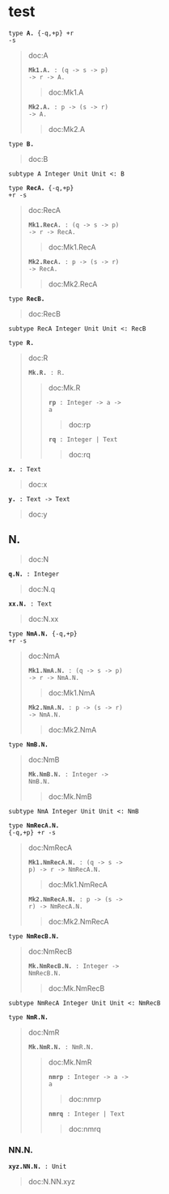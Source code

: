 # test

<code>type </code>**<code>A\.</code>**<code> {\-q,\+p} \+r \-s</code>

> doc:A
> 
> **<code>Mk1\.A\.</code>**<code> : (q \-\> s \-\> p) \-\> r \-\> A\.</code>
> 
> > doc:Mk1.A
> > 
> **<code>Mk2\.A\.</code>**<code> : p \-\> (s \-\> r) \-\> A\.</code>
> 
> > doc:Mk2.A
> > 
<code>type </code>**<code>B\.</code>**

> doc:B
> 
<code>subtype A Integer Unit Unit \<: B</code>

<code>type </code>**<code>RecA\.</code>**<code> {\-q,\+p} \+r \-s</code>

> doc:RecA
> 
> **<code>Mk1\.RecA\.</code>**<code> : (q \-\> s \-\> p) \-\> r \-\> RecA\.</code>
> 
> > doc:Mk1.RecA
> > 
> **<code>Mk2\.RecA\.</code>**<code> : p \-\> (s \-\> r) \-\> RecA\.</code>
> 
> > doc:Mk2.RecA
> > 
<code>type </code>**<code>RecB\.</code>**

> doc:RecB
> 
<code>subtype RecA Integer Unit Unit \<: RecB</code>

<code>type </code>**<code>R\.</code>**

> doc:R
> 
> **<code>Mk\.R\.</code>**<code> : R\.</code>
> 
> > doc:Mk.R
> > 
> > **<code>rp</code>**<code> : Integer \-\> a \-\> a</code>
> > 
> > > doc:rp
> > > 
> > **<code>rq</code>**<code> : Integer | Text</code>
> > 
> > > doc:rq
> > > 
**<code>x\.</code>**<code> : Text</code>

> doc:x
> 
**<code>y\.</code>**<code> : Text \-\> Text</code>

> doc:y
> 
## N\.

> doc:N
> 
**<code>q\.N\.</code>**<code> : Integer</code>

> doc:N.q
> 
**<code>xx\.N\.</code>**<code> : Text</code>

> doc:N.xx
> 
<code>type </code>**<code>NmA\.N\.</code>**<code> {\-q,\+p} \+r \-s</code>

> doc:NmA
> 
> **<code>Mk1\.NmA\.N\.</code>**<code> : (q \-\> s \-\> p) \-\> r \-\> NmA\.N\.</code>
> 
> > doc:Mk1.NmA
> > 
> **<code>Mk2\.NmA\.N\.</code>**<code> : p \-\> (s \-\> r) \-\> NmA\.N\.</code>
> 
> > doc:Mk2.NmA
> > 
<code>type </code>**<code>NmB\.N\.</code>**

> doc:NmB
> 
> **<code>Mk\.NmB\.N\.</code>**<code> : Integer \-\> NmB\.N\.</code>
> 
> > doc:Mk.NmB
> > 
<code>subtype NmA Integer Unit Unit \<: NmB</code>

<code>type </code>**<code>NmRecA\.N\.</code>**<code> {\-q,\+p} \+r \-s</code>

> doc:NmRecA
> 
> **<code>Mk1\.NmRecA\.N\.</code>**<code> : (q \-\> s \-\> p) \-\> r \-\> NmRecA\.N\.</code>
> 
> > doc:Mk1.NmRecA
> > 
> **<code>Mk2\.NmRecA\.N\.</code>**<code> : p \-\> (s \-\> r) \-\> NmRecA\.N\.</code>
> 
> > doc:Mk2.NmRecA
> > 
<code>type </code>**<code>NmRecB\.N\.</code>**

> doc:NmRecB
> 
> **<code>Mk\.NmRecB\.N\.</code>**<code> : Integer \-\> NmRecB\.N\.</code>
> 
> > doc:Mk.NmRecB
> > 
<code>subtype NmRecA Integer Unit Unit \<: NmRecB</code>

<code>type </code>**<code>NmR\.N\.</code>**

> doc:NmR
> 
> **<code>Mk\.NmR\.N\.</code>**<code> : NmR\.N\.</code>
> 
> > doc:Mk.NmR
> > 
> > **<code>nmrp</code>**<code> : Integer \-\> a \-\> a</code>
> > 
> > > doc:nmrp
> > > 
> > **<code>nmrq</code>**<code> : Integer | Text</code>
> > 
> > > doc:nmrq
> > > 
### NN\.N\.

**<code>xyz\.NN\.N\.</code>**<code> : Unit</code>

> doc:N.NN.xyz
> 
